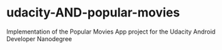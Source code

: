 # udacity-AND-popular-movies
Implementation of the Popular Movies App project for the Udacity Android Developer Nanodegree
